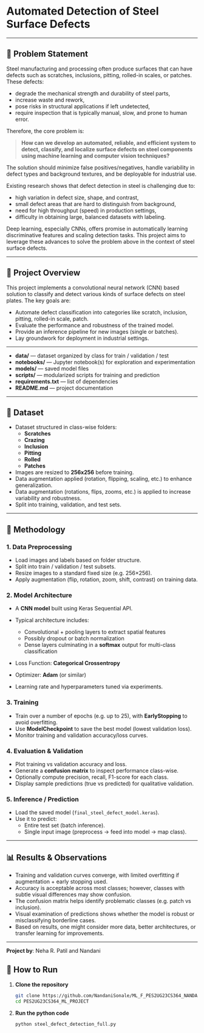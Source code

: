 # Automated Detection of Steel Surface Defects
---

## 🧱 Problem Statement

Steel manufacturing and processing often produce surfaces that can have defects such as scratches, inclusions, pitting, rolled-in scales, or patches. These defects:

- degrade the mechanical strength and durability of steel parts,  
- increase waste and rework,  
- pose risks in structural applications if left undetected,  
- require inspection that is typically manual, slow, and prone to human error.

Therefore, the core problem is:

> **How can we develop an automated, reliable, and efficient system to detect, classify, and localize surface defects on steel components using machine learning and computer vision techniques?**

The solution should minimize false positives/negatives, handle variability in defect types and background textures, and be deployable for industrial use.  

Existing research shows that defect detection in steel is challenging due to:

- high variation in defect size, shape, and contrast,  
- small defect areas that are hard to distinguish from background,  
- need for high throughput (speed) in production settings,  
- difficulty in obtaining large, balanced datasets with labeling.

Deep learning, especially CNNs, offers promise in automatically learning discriminative features and scaling detection tasks. This project aims to leverage these advances to solve the problem above in the context of steel surface defects.

---

## 📖 Project Overview

This project implements a convolutional neural network (CNN) based solution to classify and detect various kinds of surface defects on steel plates. The key goals are:

- Automate defect classification into categories like scratch, inclusion, pitting, rolled-in scale, patch.  
- Evaluate the performance and robustness of the trained model.  
- Provide an inference pipeline for new images (single or batches).  
- Lay groundwork for deployment in industrial settings.

---


- **data/** — dataset organized by class for train / validation / test  
- **notebooks/** — Jupyter notebook(s) for exploration and experimentation  
- **models/** — saved model files  
- **scripts/** — modularized scripts for training and prediction  
- **requirements.txt** — list of dependencies  
- **README.md** — project documentation  

---

## 📂 Dataset
- Dataset structured in class-wise folders:
  - **Scratches**
  - **Crazing**
  - **Inclusion**
  - **Pitting**
  - **Rolled**
  - **Patches**
- Images are resized to **256x256** before training.
- Data augmentation applied (rotation, flipping, scaling, etc.) to enhance generalization.
- Data augmentation (rotations, flips, zooms, etc.) is applied to increase variability and robustness.  
- Split into training, validation, and test sets.

---

## 🧠 Methodology

### 1. Data Preprocessing

- Load images and labels based on folder structure.  
- Split into train / validation / test subsets.  
- Resize images to a standard fixed size (e.g. 256×256).  
- Apply augmentation (flip, rotation, zoom, shift, contrast) on training data.

### 2. Model Architecture

- A **CNN model** built using Keras Sequential API.  
- Typical architecture includes:
  - Convolutional + pooling layers to extract spatial features  
  - Possibly dropout or batch normalization  
  - Dense layers culminating in a **softmax** output for multi-class classification  

- Loss Function: **Categorical Crossentropy**  
- Optimizer: **Adam** (or similar)  
- Learning rate and hyperparameters tuned via experiments.

### 3. Training

- Train over a number of epochs (e.g. up to 25), with **EarlyStopping** to avoid overfitting.  
- Use **ModelCheckpoint** to save the best model (lowest validation loss).  
- Monitor training and validation accuracy/loss curves.

### 4. Evaluation & Validation

- Plot training vs validation accuracy and loss.  
- Generate a **confusion matrix** to inspect performance class-wise.  
- Optionally compute precision, recall, F1-score for each class.  
- Display sample predictions (true vs predicted) for qualitative validation.

### 5. Inference / Prediction

- Load the saved model (`final_steel_defect_model.keras`).  
- Use it to predict:
  - Entire test set (batch inference).  
  - Single input image (preprocess → feed into model → map class).

---

## 📊 Results & Observations

- Training and validation curves converge, with limited overfitting if augmentation + early stopping used.  
- Accuracy is acceptable across most classes; however, classes with subtle visual differences may show confusion.  
- The confusion matrix helps identify problematic classes (e.g. patch vs inclusion).  
- Visual examination of predictions shows whether the model is robust or misclassifying borderline cases.  
- Based on results, one might consider more data, better architectures, or transfer learning for improvements.

---

**Project by**: Neha R. Patil  and Nandani 

## 🚀 How to Run

1. **Clone the repository**

   ```bash
   git clone https://github.com/NandaniSonale/ML_F_PES2UG23CS364_NANDANI
   cd PES2UG23CS364_ML_PROJECT
2. **Run the python code**

    ```bash
   python steel_defect_detection_full.py
